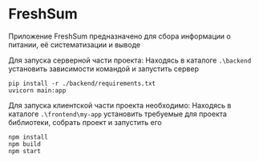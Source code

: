 # FreshSum
Приложение FreshSum предназначено для сбора информации о питании, её систематизации и выводе

Для запуска серверной части проекта:
Находясь в каталоге ``.\backend`` установить зависимости командой и запустить сервер

```
pip install -r ./backend/requirements.txt
uvicorn main:app
```

Для запуска клиентской части проекта необходимо:
Находясь в каталоге ``.\frontend\my-app`` установить требуемые для проекта библиотеки, собрать проект и запустить его

```
npm install
npm build
npm start
```
